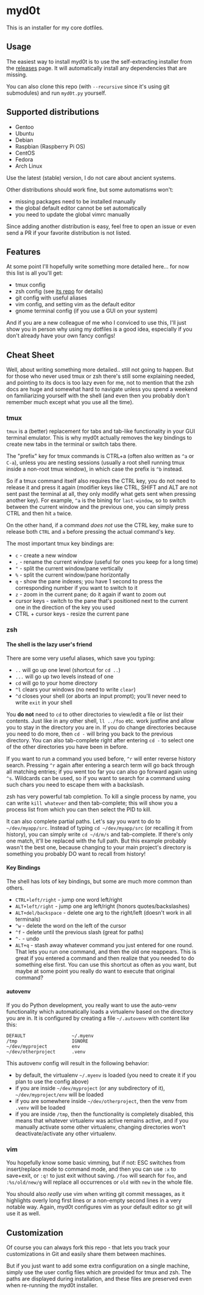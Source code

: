 # myd0t

This is an installer for my core dotfiles.

## Usage

The easiest way to install myd0t is to use the self-extracting installer
from the [releases][releases] page. It will automatically install any
dependencies that are missing.

You can also clone this repo (with `--recursive` since it's using git
submodules) and run `myd0t.py` yourself.

## Supported distributions

- Gentoo
- Ubuntu
- Debian
- Raspbian (Raspberry Pi OS)
- CentOS
- Fedora
- Arch Linux

Use the latest (stable) version, I do not care about ancient systems.

Other distributions should work fine, but some automatisms won't:

- missing packages need to be installed manually
- the global default editor cannot be set automatically
- you need to update the global vimrc manually

Since adding another distribution is easy, feel free to open an issue or
even send a PR if your favorite distribution is not listed.

## Features

At some point I'll hopefully write something more detailed here... for now
this list is all you'll get:

- tmux config
- zsh config (see [its repo][zsh-config] for details)
- git config with useful aliases
- vim config, and setting vim as the default editor
- gnome terminal config (if you use a GUI on your system)

And if you are a new colleague of me who I conviced to use this, I'll just
show you in person why using my dotfiles is a good idea, especially if you
don't already have your own fancy configs!

## Cheat Sheet

Well, about writing something more detailed.. still not going to happen. But
for those who never used tmux or zsh there's still some explaining needed,
and pointing to its docs is too lazy even for me, not to mention that the zsh
docs are huge and somewhat hard to navigate unless you spend a weekend on
familiarizing yourself with the shell (and even then you probably don't remember
much except what you use all the time).

### tmux

`tmux` is a (better) replacement for tabs and tab-like functionality in your GUI
terminal emulator. This is why myd0t actually removes the key bindings to create
new tabs in the terminal or switch tabs there.

The "prefix" key for tmux commands is CTRL+a (often also written as `^a` or
`C-a`), unless you are nesting sessions (usually a root shell running tmux
inside a non-root tmux window), in which case the prefix is `^b` instead.

So if a tmux command itself also requires the CTRL key, you do not need to
release it and press it again (modifier keys like CTRL, SHIFT and ALT are
not sent past the terminal at all, they only modify what gets sent when
pressing another key). For example, `^a` is the bining for `last-window`,
so to switch between the current window and the previous one, you can simply
press CTRL and then hit `a` twice.

On the other hand, if a command *does not* use the CTRL key, make sure to
release both `CTRL` and `a` before pressing the actual command's key.

The most important tmux key bindings are:

- `c` - create a new window
- `,` - rename the current window (useful for ones you keep for a long time)
- `"` - split the current window/pane vertically
- `%` - split the current window/pane horizontally
- `q` - show the pane indexes; you have 1 second to press the corresponding number
  if you want to switch to it
- `z` - zoom in the current pane; do it again if want to zoom out
- cursor keys - switch to the pane that's positioned next to the current one in
  the direction of the key you used
- CTRL + cursor keys - resize the current pane

### zsh

#### The shell is the lazy user's friend

There are some very useful aliases, which save you typing:

- `..` will go up one level (shortcut for `cd ..`)
- `...` will go up two levels instead of one
- `cd` will go to your home directory
- `^l` clears your windows (no need to write `clear`)
- `^d` closes your shell (or aborts an input prompt); you'll never need to write
  `exit` in your shell

You **do not** need to `cd` to other directories to view/edit a file or list their
contents. Just like in any other shell, `ll ../foo` etc. work justfine and allow you
to stay in the directory you are in. If you do change directories because you need
to do more, then `cd -` will bring you back to the previous directory. You can also
tab-complete right after entering `cd -` to select one of the other directories you
have been in before.

If you want to run a command you used before, `^r` will enter reverse history search.
Pressing `^r` again after entering a search term will go back through all matching
entries; if you went too far you can also go forward again using `^s`. Wildcards can
be used, so if you want to search for a command using such chars you need to escape
them with a backslash.

zsh has very powerful tab completion. To kill a single process by name, you can write
`kill whatever` and then tab-complete; this will show you a process list from which
you can then select the PID to kill.

It can also complete partial paths. Let's say you want to do to `~/dev/myapp/src`.
Instead of typing `cd ~/dev/myapp/src` (or recalling it from history), you can
simply write `cd ~/d/m/s` and tab-complete. If there's only one match, it'll be
replaced with the full path. But this example probably wasn't the best one, because
changing to your main project's directory is something you probably DO want to recall
from history!

#### Key Bindings

The shell has lots of key bindings, but some are much more common than others.

- `CTRL+left/right` - jump one word left/right
- `ALT+left/right` - jump one arg left/right (honors quotes/backslashes)
- `ALT+del/backspace` - delete one arg to the right/left (doesn't work in all terminals)
- `^w` - delete the word on the left of the cursor
- `^f` - delete until the previous slash (great for paths)
- `^-` - undo
- `ALT+q` - stash away whatever command you just entered for one round. That lets you run
  one command, and then the old one reappears. This is great if you entered a command
  and then realize that you needed to do something else first. You can use this shortcut
  as often as you want, but maybe at some point you really do want to execute that original
  command?

#### autovenv

If you do Python development, you really want to use the auto-venv functionality
which automatically loads a virtualenv based on the directory you are in. It is
configured by creating a file `~/.autovenv` with content like this:

```
DEFAULT                 ~/.myenv
/tmp                    IGNORE
~/dev/myproject         env
~/dev/otherproject      .venv
```

This autovenv config will result in the following behavior:

- by default, the virtualenv `~/.myenv` is loaded (you need to create it if you plan
  to use the config above)
- if you are inside `~/dev/myproject` (or any subdirectory of it), `~/dev/myproject/env`
  will be loaded
- if you are somewhere inside `~/dev/otherproject`, then the venv from `.venv` will be
  loaded
- if you are inside `/tmp`, then the functionality is completely disabled, this means
  that whatever virtualenv was active remains active, and if you manually activate some
  other virtualenv, changing directories won't deactivate/activate any other virtualenv.

### vim

You hopefully know some basic vimming, but if not: ESC switches from insert/replace
mode to command mode, and then you can use `:x` to save+exit, or `:q!` to just exit
without saving. `/foo` will search for `foo`, and `:%s/old/new/g` will replace all
occurrences or `old` with `new` in the whole file.

You should also *really* use vim when writing git commit messages, as it highlights
overly long first lines or a non-empty second lines in a very notable way. Again,
myd0t configures vim as your default editor so git will use it as well.

## Customization

Of course you can always fork this repo - that lets you track your
customizations in Git and easily share them between machines.

But if you just want to add some extra configuration on a single machine,
simply use the user config files which are provided for tmux and zsh. The
paths are displayed during installation, and these files are preserved even
when re-running the myd0t installer.


[releases]: https://github.com/ThiefMaster/myd0t/releases
[zsh-config]: https://github.com/ThiefMaster/zsh-config
